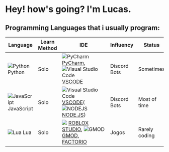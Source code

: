 # Hey! how's going? I'm Lucas.

###

## Programming Languages that i usually program:

Language | Learn Method | IDE | Influency | Status
------ | ----------- | --- | ---------- | ------
![Python](https://upload.wikimedia.org/wikipedia/commons/thumb/0/0a/Python.svg/50px-Python.svg.png) Python | Solo | ![PyCharm](https://3.bp.blogspot.com/-LqzifMlkrxU/WsUTBpuouvI/AAAAAAAAIXQ/_tQPrlOlQMkV-Xz4FwssJ-d0AuSAdljmwCLcBGAs/s16/16px-PyCharm_Logo.svg.png) [PyCharm](https://www.jetbrains.com/pt-br/pycharm/download), ![Visual Studio Code](https://upload.wikimedia.org/wikipedia/commons/thumb/9/9a/Visual_Studio_Code_1.35_icon.svg/16px-Visual_Studio_Code_1.35_icon.svg.png) [VSCODE](https://code.visualstudio.com/) | Discord Bots | Sometimes
![JavaScript](https://upload.wikimedia.org/wikipedia/commons/thumb/9/99/Unofficial_JavaScript_logo_2.svg/50px-Unofficial_JavaScript_logo_2.svg.png) JavaScript | Solo | ![Visual Studio Code](https://upload.wikimedia.org/wikipedia/commons/thumb/9/9a/Visual_Studio_Code_1.35_icon.svg/16px-Visual_Studio_Code_1.35_icon.svg.png) [VSCODE](https://code.visualstudio.com/)(![NODEJS](https://upload.wikimedia.org/wikipedia/commons/thumb/d/d9/Node.js_logo.svg/16px-Node.js_logo.svg.png)[NODE.JS](https://nodejs.org/pt-br/)) | Discord Bots | Most of time
![Lua](https://upload.wikimedia.org/wikipedia/commons/thumb/c/cf/Lua-Logo.svg/50px-Lua-Logo.svg.png) Lua | Solo | ![](https://static.wikia.nocookie.net/logopedia/images/0/05/Roblox_Studio_2021.svg/revision/latest/scale-to-width-down/16?cb=20210216095857) [ROBLOX STUDIO](https://roblox.com/create), ![GMOD](https://upload.wikimedia.org/wikipedia/commons/thumb/9/97/Garry%27s_Mod_logo.svg/16px-Garry%27s_Mod_logo.svg.png) [GMOD](https://gmod.facepunch.com/), [FACTORIO](https://www.factorio.com/) | Jogos | Rarely coding
